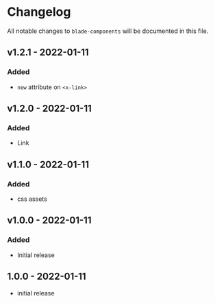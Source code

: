 # Changelog

All notable changes to `blade-components` will be documented in this file.

## v1.2.1 - 2022-01-11

### Added

- `new` attribute on `<x-link>`

## v1.2.0 - 2022-01-11

### Added

- Link

## v1.1.0 - 2022-01-11

### Added

- css assets

## v1.0.0 - 2022-01-11

### Added

- Initial release

## 1.0.0 - 2022-01-11

- initial release
